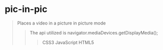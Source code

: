 # pic-in-pic

> Places a video in a picture in picture mode
>> The api utilized is navigator.mediaDevices.getDisplayMedia();
>>> CSS3
>>> JavaScript
>>> HTML5
